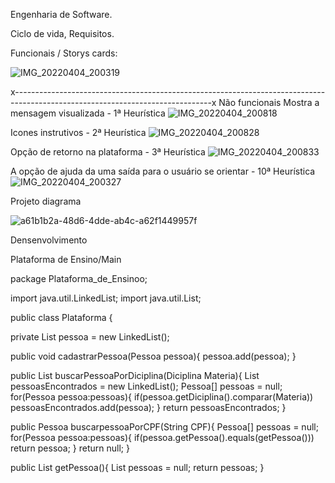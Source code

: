 Engenharia de Software.

Ciclo de vida, Requisitos.

Funcionais / Storys cards:

![IMG_20220404_200319](https://user-images.githubusercontent.com/88752151/162082480-688e254b-48f8-4677-bcbe-41b3684a800e.jpg)

x-------------------------------------------------------------------------------------------------------------------------------x
Não funcionais
Mostra a mensagem visualizada - 1ª Heurística
![IMG_20220404_200818](https://user-images.githubusercontent.com/88752151/162083018-695da5fe-9e01-4766-8025-7296a32da426.jpg)

Icones instrutivos - 2ª Heurística
![IMG_20220404_200828](https://user-images.githubusercontent.com/88752151/162083111-2abdd42b-deca-48e3-b8df-a2b2cf175272.jpg)

Opção de retorno na plataforma - 3ª Heurística
![IMG_20220404_200833](https://user-images.githubusercontent.com/88752151/162085502-700891fd-53ac-4a15-9c91-e8cef7efd5a6.jpg)

A opção de ajuda da uma saída para o usuário se orientar - 10ª Heurística 
![IMG_20220404_200327](https://user-images.githubusercontent.com/88752151/162083329-55a0ecc0-bcee-4b41-aa46-af9c28dfa304.jpg)

Projeto diagrama

![a61b1b2a-48d6-4dde-ab4c-a62f1449957f](https://user-images.githubusercontent.com/88752151/169595864-dcf5e20a-6a47-4dfd-b4b5-4aa37ff43590.jpg)

Densenvolvimento

Plataforma de Ensino/Main

package Plataforma_de_Ensinoo;

import java.util.LinkedList; import java.util.List;

public class Plataforma {

  private List<Pessoa> pessoa = new LinkedList<Pessoa>();

 public void cadastrarPessoa(Pessoa pessoa){
      pessoa.add(pessoa);
 }

 public List<Pessoa> buscarPessoaPorDiciplina(Diciplina Materia){
       List<Pessoa> pessoasEncontrados = new LinkedList<Pessoa>();
       Pessoa[] pessoas = null;
	for(Pessoa pessoa:pessoas){
            if(pessoa.getDiciplina().comparar(Materia)) pessoasEncontrados.add(pessoa);
       }
       return pessoasEncontrados;
 }

 public Pessoa buscarpessoaPorCPF(String CPF){
      Pessoa[] pessoas = null;
	for(Pessoa pessoa:pessoas){
		if(pessoa.getPessoa().equals(getPessoa())) return pessoa; 
      }
      return null;
 }

 public List<Pessoa> getPessoa(){
       List<Pessoa> pessoas = null;
	return pessoas;
 }
